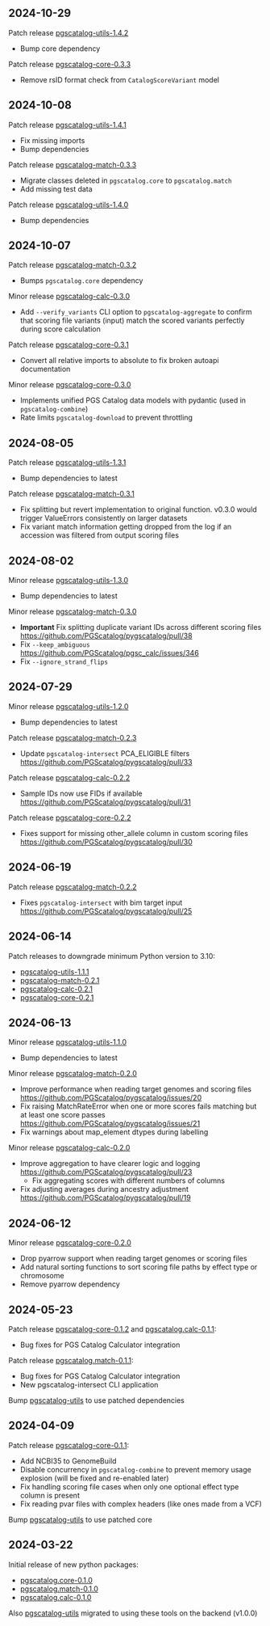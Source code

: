 ## 2024-10-29

Patch release [pgscatalog-utils-1.4.2](https://github.com/PGScatalog/pygscatalog/releases/tag/pgscatalog-utils-1.4.2)

* Bump core dependency

Patch release [pgscatalog-core-0.3.3](https://github.com/PGScatalog/pygscatalog/releases/tag/pgscatalog.core-0.3.3)

* Remove rsID format check from `CatalogScoreVariant` model

## 2024-10-08

Patch release [pgscatalog-utils-1.4.1](https://github.com/PGScatalog/pygscatalog/releases/tag/pgscatalog-utils-1.4.1)

* Fix missing imports
* Bump dependencies

Patch release [pgscatalog-match-0.3.3](https://github.com/PGScatalog/pygscatalog/releases/tag/pgscatalog.match-0.3.3)

* Migrate classes deleted in `pgscatalog.core` to `pgscatalog.match`
* Add missing test data

Patch release [pgscatalog-utils-1.4.0](https://github.com/PGScatalog/pygscatalog/releases/tag/pgscatalog-utils-1.4.0)

* Bump dependencies
 
## 2024-10-07

Patch release [pgscatalog-match-0.3.2](https://github.com/PGScatalog/pygscatalog/releases/tag/pgscatalog.match-0.3.2)

* Bumps `pgscatalog.core` dependency
  
Minor release [pgscatalog-calc-0.3.0](https://github.com/PGScatalog/pygscatalog/releases/tag/pgscatalog.calc-0.3.0)

* Add `--verify_variants` CLI option to `pgscatalog-aggregate` to confirm that scoring file variants (input) match the scored variants perfectly during score calculation 

Patch release  [pgscatalog-core-0.3.1](https://github.com/PGScatalog/pygscatalog/releases/tag/pgscatalog.core-0.3.1)

* Convert all relative imports to absolute to fix broken autoapi documentation

Minor release  [pgscatalog-core-0.3.0](https://github.com/PGScatalog/pygscatalog/releases/tag/pgscatalog.core-0.3.0)

* Implements unified PGS Catalog data models with pydantic (used in `pgscatalog-combine`)
* Rate limits `pgscatalog-download` to prevent throttling

## 2024-08-05

Patch release  [pgscatalog-utils-1.3.1](https://github.com/PGScatalog/pygscatalog/releases/tag/pgscatalog-utils-1.3.1)

* Bump dependencies to latest

Patch release  [pgscatalog-match-0.3.1](https://github.com/PGScatalog/pygscatalog/releases/tag/pgscatalog.match-0.3.1)

* Fix splitting but revert implementation to original function. v0.3.0 would trigger ValueErrors consistently on larger datasets
* Fix variant match information getting dropped from the log if an accession was filtered from output scoring files 

## 2024-08-02

Minor release  [pgscatalog-utils-1.3.0](https://github.com/PGScatalog/pygscatalog/releases/tag/pgscatalog-utils-1.3.0)

* Bump dependencies to latest

Minor release  [pgscatalog-match-0.3.0](https://github.com/PGScatalog/pygscatalog/releases/tag/pgscatalog.match-0.3.0)

* **Important** Fix splitting duplicate variant IDs across different scoring files https://github.com/PGScatalog/pygscatalog/pull/38
* Fix `--keep_ambiguous` https://github.com/PGScatalog/pgsc_calc/issues/346
* Fix `--ignore_strand_flips`
  
## 2024-07-29

Minor release  [pgscatalog-utils-1.2.0](https://github.com/PGScatalog/pygscatalog/releases/tag/pgscatalog-utils-1.2.0)

* Bump dependencies to latest

Patch release [pgscatalog-match-0.2.3](https://github.com/PGScatalog/pygscatalog/releases/tag/pgscatalog.match-0.2.3)

* Update `pgscatalog-intersect` PCA_ELIGIBLE filters https://github.com/PGScatalog/pygscatalog/pull/33
   
Patch release [pgscatalog-calc-0.2.2](https://github.com/PGScatalog/pygscatalog/releases/tag/pgscatalog.calc-0.2.2)

* Sample IDs now use FIDs if available https://github.com/PGScatalog/pygscatalog/pull/31

Patch release [pgscatalog-core-0.2.2](https://github.com/PGScatalog/pygscatalog/releases/tag/pgscatalog.core-0.2.2)

* Fixes support for missing other_allele column in custom scoring files https://github.com/PGScatalog/pygscatalog/pull/30 
   
## 2024-06-19

Patch release [pgscatalog-match-0.2.2](https://github.com/PGScatalog/pygscatalog/releases/tag/pgscatalog.match-0.2.1)

* Fixes `pgscatalog-intersect` with bim target input https://github.com/PGScatalog/pygscatalog/pull/25
 
## 2024-06-14

Patch releases to downgrade minimum Python version to 3.10:

*  [pgscatalog-utils-1.1.1](https://github.com/PGScatalog/pygscatalog/releases/tag/pgscatalog-utils-1.1.1)
*  [pgscatalog-match-0.2.1](https://github.com/PGScatalog/pygscatalog/releases/tag/pgscatalog.match-0.2.1)
*  [pgscatalog-calc-0.2.1](https://github.com/PGScatalog/pygscatalog/releases/tag/pgscatalog.calc-0.2.1)
*  [pgscatalog-core-0.2.1](https://github.com/PGScatalog/pygscatalog/releases/tag/pgscatalog.core-0.2.1)

## 2024-06-13

Minor release [pgscatalog-utils-1.1.0](https://github.com/PGScatalog/pygscatalog/releases/tag/pgscatalog-utils-1.1.0)

* Bump dependencies to latest

Minor release [pgscatalog-match-0.2.0](https://github.com/PGScatalog/pygscatalog/releases/tag/pgscatalog.match-0.2.0)

* Improve performance when reading target genomes and scoring files https://github.com/PGScatalog/pygscatalog/issues/20
* Fix raising MatchRateError when one or more scores fails matching but at least one score passes https://github.com/PGScatalog/pygscatalog/issues/21
* Fix warnings about map_element dtypes during labelling 

Minor release [pgscatalog-calc-0.2.0](https://github.com/PGScatalog/pygscatalog/releases/tag/pgscatalog.calc-0.2.0)

* Improve aggregation to have clearer logic and logging https://github.com/PGScatalog/pygscatalog/pull/23 
  * Fix aggregating scores with different numbers of columns
* Fix adjusting averages during ancestry adjustment https://github.com/PGScatalog/pygscatalog/pull/19

## 2024-06-12

Minor release [pgscatalog-core-0.2.0](https://github.com/PGScatalog/pygscatalog/releases/tag/pgscatalog.core-0.2.0)

* Drop pyarrow support when reading target genomes or scoring files 
* Add natural sorting functions to sort scoring file paths by effect type or chromosome
* Remove pyarrow dependency 
  
## 2024-05-23

Patch release [pgscatalog-core-0.1.2](https://github.com/PGScatalog/pygscatalog/releases/tag/pgscatalog.core-0.1.2) and [pgscatalog.calc-0.1.1](https://github.com/PGScatalog/pygscatalog/releases/tag/pgscatalog.calc-0.1.1):

* Bug fixes for PGS Catalog Calculator integration

Patch release [pgscatalog.match-0.1.1](https://github.com/PGScatalog/pygscatalog/releases/tag/pgscatalog.match-0.1.1):

* Bug fixes for PGS Catalog Calculator integration
* New pgscatalog-intersect CLI application

Bump [pgscatalog-utils](https://github.com/PGScatalog/pygscatalog/releases/tag/pgscatalog-utils-1.0.2) to use patched dependencies

## 2024-04-09

Patch release [pgscatalog-core-0.1.1](https://github.com/PGScatalog/pygscatalog/releases/tag/pgscatalog.core-0.1.1):

* Add NCBI35 to GenomeBuild
* Disable concurrency in `pgscatalog-combine` to prevent memory usage explosion (will be fixed and re-enabled later)
* Fix handling scoring file cases when only one optional effect type column is present
* Fix reading pvar files with complex headers (like ones made from a VCF)

Bump [pgscatalog-utils](https://github.com/PGScatalog/pygscatalog/releases/tag/pgscatalog-utils-1.0.1) to use patched core

## 2024-03-22

Initial release of new python packages:

* [pgscatalog.core-0.1.0](https://github.com/PGScatalog/pygscatalog/releases/tag/pgscatalog.core-0.1.0)
* [pgscatalog.match-0.1.0](https://github.com/PGScatalog/pygscatalog/releases/tag/pgscatalog.match-0.1.0)
* [pgscatalog.calc-0.1.0](https://github.com/PGScatalog/pygscatalog/releases/tag/pgscatalog.calc-0.1.0)

Also [pgscatalog-utils](https://github.com/PGScatalog/pygscatalog/releases/tag/pgscatalog-utils-1.0.0) migrated to using these tools on the backend (v1.0.0)
